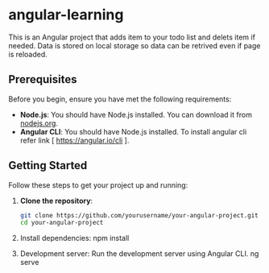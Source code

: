 # angular-learning

This is an Angular project that adds item to your todo list and delets item if needed. Data is stored on local storage so data can be retrived even if page is reloaded.

## Prerequisites

Before you begin, ensure you have met the following requirements:

- **Node.js**: You should have Node.js installed. You can download it from [nodejs.org](https://nodejs.org/).
-  **Angular CLI**: You should have Node.js installed. To install angular cli refer link [ https://angular.io/cli ].

## Getting Started

Follow these steps to get your project up and running:

1. **Clone the repository**:

   ```bash
   git clone https://github.com/yourusername/your-angular-project.git
   cd your-angular-project

1. Install dependencies:
   npm install

2. Development server: Run the development server using Angular CLI.
   ng serve
